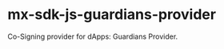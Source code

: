# mx-sdk-js-guardians-provider

Co-Signing provider for dApps: Guardians Provider. 

<!-- Documentation is available on [docs.multiversx.com](https://docs.multiversx.com/sdk-and-tools/erdjs/erdjs-signing-providers/), while an integration example can be found [here](https://github.com/multiversx/mx-sdk-js-examples/tree/main/signing-providers).

Note that **we recommend using [dapp-core](https://github.com/multiversx/mx-sdk-dapp)** instead of integrating the signing provider on your own.

## Distribution

[npm](https://www.npmjs.com/package/@multiversx/sdk-opera-provider)

## Installation

`sdk-opera-provider` is delivered via [npm](https://www.npmjs.com/package/@multiversx/sdk-opera-provider), therefore it can be installed as follows:

```
npm install @multiversx/sdk-opera-provider
```

### Building the library

In order to compile the library, run the following:

```
npm install
npm run compile
``` -->



